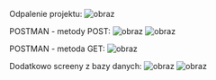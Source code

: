 Odpalenie projektu:
![obraz](https://github.com/user-attachments/assets/ece25a54-d7cd-4152-ae20-854363ced83b)

POSTMAN - metody POST:
![obraz](https://github.com/user-attachments/assets/cb932361-0043-453f-8c58-495705b72025)
![obraz](https://github.com/user-attachments/assets/5db3db31-d105-4a4c-ae7f-926e93de8a56)

POSTMAN - metoda GET:
![obraz](https://github.com/user-attachments/assets/94b03d91-a127-4dbb-b9d3-16e6d4ff0fff)


Dodatkowo screeny z bazy danych:
![obraz](https://github.com/user-attachments/assets/a1c0be33-f237-444a-86ad-efe0eb26777b)
![obraz](https://github.com/user-attachments/assets/eeb80d95-2876-49bc-9171-6eebf4164e06)
